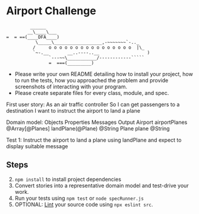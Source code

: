 Airport Challenge
=================

```
         ______
        __\____\___
=  = ==(____DFA____)
           \_____\__________________,-~~~~~~~`-.._
          /     o o o o o o o o o o o o o o o o  |\_
          `~-.__       __..----..__                  )
                `---~~\___________/------------`````
                =  ===(_________)

```
* Please write your own README detailing how to install your project, how to run the tests, how you approached the problem and provide screenshots of interacting with your program.
* Please create separate files for every class, module, and spec.

First user story:
As an air traffic controller
So I can get passengers to a destination
I want to instruct the airport to land a plane

Domain model:
Objects           Properties                          Messages               Output
Airport           airportPlanes @Array[@Planes]       landPlane(@Plane)      @String
Plane             plane @String

Test 1: Instruct the airport to land a plane using landPlane and expect to display suitable message


Steps
-------

2. `npm install` to install project dependencies
3. Convert stories into a representative domain model and test-drive your work.
4. Run your tests using `npm test` or `node specRunner.js`
5. OPTIONAL: [Lint](https://eslint.org/docs/user-guide/getting-started) your source code using `npx eslint src`.
